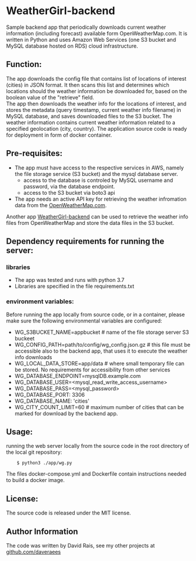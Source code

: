 # WeatherGirl-backend

Sample backend app that periodically downloads current weather information (including forecast) available form OpenWeatherMap.com. It is written in Python and uses Amazon Web Services (one S3 bucket and MySQL database hosted on RDS) cloud infrastructure.

## Function:
The app downloads the config file that contains list of locations of interest (cities) in JSON format. It then scans this list and determines which locations should the weather information be downloaded for, based on the boolean value of the "retrieve" field.  
The app then downloads the weather info for the locations of interest, and stores the metadata (query timestamp, current weather info filename) in MySQL database, and saves downloaded files to the S3 bucket. The weather information contains current weather information related to a specified geolocation (city, country). The application source code is ready for deployment in form of docker container.

## Pre-requisites:
* The app must have access to the respective services in AWS, namely the file storage service (S3 bucket) and the mysql database server.
    * access to the database is controled by MySQL username and password, via the database endpoint.
    * access to the S3 bucket via boto3 api
* The app needs an active API key for retrieving the weather infromation data from the [OpenWeatherMap.com](https://OpenWeatherMap.com). 
 
Another app [WeatherGirl-backend](https://github.com/daveraees/WeatherGirl-backend)  can be used to retrieve the weather info files from OpenWeatherMap and store the data files in the S3 bucket.
 
 
## Dependency requirements for running the server:

### libraries
- The app was tested and runs with python 3.7
- Libraries are specified in the file requirements.txt

### environment variables:
Before running the app locally from source code, or in a container, please make sure the following environmental variables are configured:

- WG_S3BUCKET_NAME=appbucket # name of the file storage  server S3 buckeet
- WG_CONFIG_PATH=path/to/config/wg_config.json.gz # this file must be accessible also to the backend app, that uses it to execute the weather info downloads
- WG_LOCAL_DATA_STORE=app/data # where small temporary file can be stored. No requirements for accessibility from other services
- WG_DATABASE_ENDPOINT=mysqlDB.example.com
- WG_DATABASE_USER=<mysql_read_write_access_username>
- WG_DATABASE_PASS=<mysql_password>
- WG_DATABASE_PORT: 3306
- WG_DATABASE_NAME: 'cities'
- WG_CITY_COUNT_LIMIT=60 # maximum number of cities that can be marked for download by the backend app.

## Usage:

running the web server locally from the source code in the root directory of the local git repository:

        $ python3 ./app/wg.py

The files docker-compose.yml and Dockerfile contain instructions needed to build a docker image.

## License:
The source code is released under the MIT license.


Author Information
------------------

The code was written by David Rais, see my other projects at [github.com/daveraees](https://github.com/daveraees)
